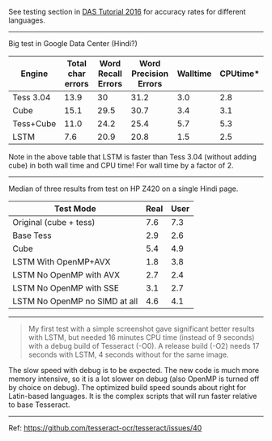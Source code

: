 See testing section in [DAS Tutorial 2016](
https://github.com/tesseract-ocr/docs/blob/main/das_tutorial2016/7Building%20a%20Multi-Lingual%20OCR%20Engine.pdf) for accuracy rates for different languages.

----------------------

Big test in Google Data Center (Hindi?)

| Engine	  | Total char errors  | Word Recall Errors  | Word Precision Errors  | Walltime  | CPUtime* |
|---|---|---|---|---|---|
| Tess 3.04	| 13.9	| 30	| 31.2	| 3.0	| 2.8 |
| Cube	| 15.1	| 29.5	| 30.7	| 3.4	| 3.1 |
| Tess+Cube	| 11.0	| 24.2	| 25.4	| 5.7	| 5.3 | 
| LSTM	| 7.6	| 20.9	| 20.8	| 1.5	| 2.5 | 

Note in the above table that LSTM is faster than Tess 3.04 (without adding cube) in both wall time and CPU time! For wall time by a factor of 2.

------

Median of three results from test on HP Z420 on a single Hindi page.

| Test Mode | Real | User | 
|---|---|---|
| Original (cube + tess)         | 7.6  | 7.3 | 
| Base Tess                      | 2.9  | 2.6 | 
| Cube                           | 5.4  | 4.9 | 
| LSTM With OpenMP+AVX           | 1.8  | 3.8 | 
| LSTM No OpenMP with AVX        | 2.7  | 2.4 | 
| LSTM No OpenMP with SSE        | 3.1  | 2.7 | 
| LSTM No OpenMP no SIMD at all  | 4.6  | 4.1 | 

---------------

> My first test with a simple screenshot gave  significant better results with LSTM, but needed 16 minutes CPU time  (instead of 9 seconds) with a debug build of Tesseract (-O0). A release  build (-O2) needs 17 seconds with LSTM, 4 seconds without for the same  image.

The slow speed with debug is to be expected. The new code is much more memory intensive, so it is a lot slower on debug (also OpenMP is turned off by choice on debug). The optimized build speed sounds about right for Latin-based languages. It
is the complex scripts that will run faster relative to base Tesseract.

-------------------------------

Ref: https://github.com/tesseract-ocr/tesseract/issues/40